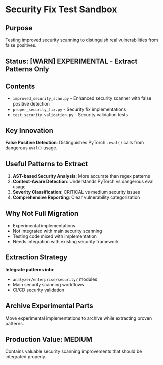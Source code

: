 # Security Fix Test Sandbox

## Purpose
Testing improved security scanning to distinguish real vulnerabilities from false positives.

## Status: [WARN] EXPERIMENTAL - Extract Patterns Only

## Contents
- `improved_security_scan.py` - Enhanced security scanner with false positive detection
- `proper_security_fix.py` - Security fix implementations
- `test_security_validation.py` - Security validation tests

## Key Innovation
**False Positive Detection**: Distinguishes PyTorch `.eval()` calls from dangerous `eval()` usage.

## Useful Patterns to Extract
1. **AST-based Security Analysis**: More accurate than regex patterns
2. **Context-Aware Detection**: Understands PyTorch vs dangerous eval usage
3. **Severity Classification**: CRITICAL vs medium security issues
4. **Comprehensive Reporting**: Clear vulnerability categorization

## Why Not Full Migration
- Experimental implementations
- Not integrated with main security scanning
- Testing code mixed with implementation
- Needs integration with existing security framework

## Extraction Strategy
**Integrate patterns into**:
- `analyzer/enterprise/security/` modules
- Main security scanning workflows
- CI/CD security validation

## Archive Experimental Parts
Move experimental implementations to archive while extracting proven patterns.

## Production Value: MEDIUM
Contains valuable security scanning improvements that should be integrated properly.